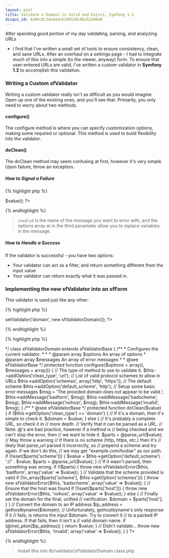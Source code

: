 ```yaml
--- 
layout: post
title: Validate a Domain is Valid and Exists, Symfony 1.2
disqus_id: 4a9dc8c34e4adcb1d9110c9ba52206d0
---
```

After spending good portion of my day validating, parsing, and analyzing URLs
- I find that I've written a small set of tools to ensure consistency, clean,
and sane URLs. After an overhaul on a settings page - I had to integrate much
of this into a simple (to the viewer, anyway) form. To ensure that user-entered
URLs are valid, I've written a custom validator in **Symfony 1.2**
to accomplish this validation.

### Writing a Custom sfValidator
Writing a custom validator really isn't as difficult as you would imagine. Open
up one of the existing ones, and you'll see that. Primarily, you only need to
worry about two methods.

#### configure()
The configure method is where you can specify customization options, making some
required or optional. This method is used to build flexibility into the
validator.

#### doClean()
The doClean method may seem confusing at first, however it's very simple. Upon
failure, throw an exception.

##### How to Signal a Failure
{% highlight php %}
<?php
throw new sfValidatorError($this, 'invalid', array('value' => $value));
?>
{% endhighlight %}

> `invalid` is the name of the message you want to error with, and the options
> array at in the third parameter allow you to replace variables in the
> message.

##### How to Handle a Success

If the validator is successful - you have two options:

- Your validator can act as a filter, and return something different from the
    input value
- Your validator can return exactly what it was passed in.

### Implementing the new sfValidator into an sfForm
This validator is used just like any other:

{% highlight php %}
<?php
$form->setValidator('domain', new sfValidatorDomain());
?>
{% endhighlight %}

{% highlight php %}
<?php
/**
 * @author Graham Christensen <graham@grahamc.com>
*/
class sfValidatorDomain extends sfValidatorBase
{
  /**
   * Configures the current validator.
   *
   *
   * @param array $options    An array of options
   * @param array $messages   An array of error messages
   *
   * @see sfValidatorBase
   */
  protected function configure($options = array(),
                                $messages = array()) {
      // The type of method to use to validate it.
      $this->addOption('clean_type', 'url');

      // List of valid protocol schemes to allow in URLs
      $this->addOption('schemes', array('http', 'https'));

      // The default scheme
      $this->addOption('default_scheme', 'http');

	  // Setup some basic error messages
	  $msg = 'The provided domain does not appear to be valid.';
      $this->addMessage('badform', $msg);
      $this->addMessage('badscheme', $msg);
      $this->addMessage('nohost', $msg);
      $this->addMessage('invalid', $msg);
  }

  /**
   * @see sfValidatorBase
   */
  protected function doClean($value) {
      if ($this->getOption('clean_type') == 'domain') {
          // If it's a domain, then it's simple to check it.
          $domain = $value;
      } else {
          // It's probably a complete URL, so check it in
          // more depth.

          // Verify that it can be parsed as a URL.
          // Note: @'s are bad practice, however if a method is
          // being checked and we can't stop the error, then
          // we want to hide it.

          $parts = @parse_url($value); // May throw a warning

          // If there is no scheme (http, https, etc.) then it's
          // likely that parse_url parsed it incorrectly, so
          // prepend a scheme and try again. if we don't do this,
          // we may get "example.com/foobar" as our path.
          if (!isset($parts['scheme'])) {
              $value = $this->getOption('default_scheme')
                       . '://' . $value;
              $parts = @parse_url($value);
          }

          // If it wasn't parsed, then something was wrong.
          if (!$parts) {
              throw new sfValidatorError($this, 'badform',
                            array('value' => $value));
          }

          // Validate that the scheme provided is valid
          if (!in_array($parts['scheme'],
                        $this->getOption('schemes'))) {
              throw new sfValidatorError($this, 'badscheme',
                            array('value' => $value));
          }

          // Ensure that the host was found
          if (!isset($parts['host'])) {
              throw new sfValidatorError($this, 'nohost',
                            array('value' => $value));
          } else {
              // Finally set the domain for the final, unified
              // verification.
              $domain = $parts['host'];
          }
      }

      // Convert the domain to an IP address
      $ip_address = gethostbyname($domain);

      // Unfortunately, gethostbyname's only response if it
      // fails, is returns the input $domain. Try to convert it
      // to a packed IP address. If that fails, then it isn't a
      // valid domain name.
      if (@inet_pton($ip_address)) {
          return $value;
      }

      // Didn't validate...
    throw new sfValidatorError($this, 'invalid',
                    array('value' => $value));
  }
}
?>
{% endhighlight %}
> Install this into lib/validator/sfValidatorDomain.class.php